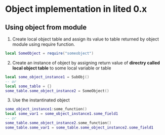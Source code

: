 # Object implementation in lited 0.x

## Using object from module

1. Create local object table and assign its value to table returned by object module using require function.

```lua
local SomeObject = require("someobject")
```

2. Create an instance of object by assigning return value of **directry called local object table** to some local variable or table

```lua
local some_object_instance1 = SubObj()
-- or
local some_table = {}
some_table.some_object_instance2 = SomeObject()
```

3. Use the instantinated object

```lua
some_object_instance1:some_function()
local some_var1 = some_object_instance1.some_field1
-- or
some_table.some_object_instance2.some_function()
some_table.some_var1 = some_table.some_object_instance2.some_field1
```
